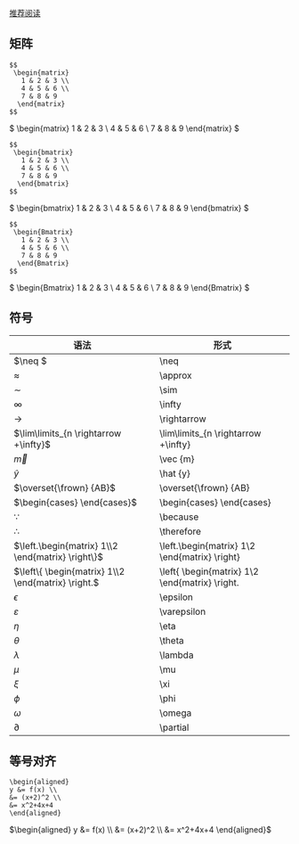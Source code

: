 [推荐阅读](https://blog.csdn.net/garfielder007/article/details/51646604)

## 矩阵

```
$$
 \begin{matrix}
   1 & 2 & 3 \\
   4 & 5 & 6 \\
   7 & 8 & 9
  \end{matrix} 
$$
```

$ \begin{matrix}
   1 & 2 & 3 \\
   4 & 5 & 6 \\
   7 & 8 & 9
  \end{matrix} $



```
$$
 \begin{bmatrix}
   1 & 2 & 3 \\
   4 & 5 & 6 \\
   7 & 8 & 9
  \end{bmatrix} 
$$
```

$ \begin{bmatrix}
   1 & 2 & 3 \\
   4 & 5 & 6 \\
   7 & 8 & 9
  \end{bmatrix} $



```
$$
 \begin{Bmatrix}
   1 & 2 & 3 \\
   4 & 5 & 6 \\
   7 & 8 & 9
  \end{Bmatrix} 
$$
```

$ \begin{Bmatrix}
   1 & 2 & 3 \\
   4 & 5 & 6 \\
   7 & 8 & 9
  \end{Bmatrix} $



## 符号

| 语法                                               | 形式                                             |
| -------------------------------------------------- | ------------------------------------------------ |
| $\neq $                                            | \neq                                             |
| $\approx$                                          | \approx                                          |
| $\sim$                                             | \sim                                             |
| $\infty$                                           | \infty                                           |
| $\rightarrow$                                      | \rightarrow                                      |
| $\lim\limits_{n \rightarrow +\infty}$              | \lim\limits_{n \rightarrow +\infty}              |
| $\vec {m}$                                         | \vec {m}                                         |
| $\hat {y}$                                         | \hat {y}                                         |
| $\overset{\frown} {AB}$                            | \overset{\frown} {AB}                            |
| $\begin{cases} \end{cases}$                        | \begin{cases} \end{cases}                        |
| $\because$                                         | \because                                         |
| $\therefore$                                       | \therefore                                       |
| $\left.\begin{matrix} 1\\2 \end{matrix} \right\}$  | \left.\begin{matrix} 1\\2 \end{matrix} \right\}  |
| $\left\{ \begin{matrix} 1\\2 \end{matrix} \right.$ | \left\{ \begin{matrix} 1\\2 \end{matrix} \right. |
| $\epsilon$                                         | \epsilon                                         |
| $\varepsilon$                                      | \varepsilon                                      |
| $\eta$                                             | \eta                                             |
| $\theta$                                           | \theta                                           |
| $\lambda$                                          | \lambda                                          |
| $\mu$                                              | \mu                                              |
| $\xi$                                              | \xi                                              |
| $\phi$                                             | \phi                                             |
| $\omega$                                           | \omega                                           |
| $\partial$                                         | \partial                                         |



## 等号对齐

```
\begin{aligned}
y &= f(x) \\
&= (x+2)^2 \\
&= x^2+4x+4
\end{aligned}
```

$\begin{aligned}
y &= f(x) \\
&= (x+2)^2 \\
&= x^2+4x+4
\end{aligned}$